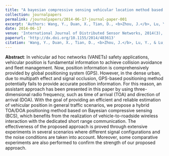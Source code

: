 ```yaml
---
title: "A bayesian compressive sensing vehicular location method based on three-dimensional radio frequency"
collection: journalpapers
permalink: /journalpapers/2014-06-17-journal-paper-001
excerpt: 'Authors: Wang, Y., Duan, X., Tian, D., <b>Zhou, J.</b>, Lu, Y., & Lu, G.'
date: 2014-06-17
venue: 'International Journal of Distributed Sensor Networks, 2014(3), 1-13.'
paperurl: 'http://dx.doi.org/10.1155/2014/483613'
citation: 'Wang, Y., Duan, X., Tian, D., <b>Zhou, J.</b>, Lu, Y., & Lu, G. (2014). A bayesian compressive sensing vehicular location method based on three-dimensional radio frequency. International Journal of Distributed Sensor Networks, 2014(3), 1-13.'
---
```


**Abstract**: In vehicular ad hoc networks (VANETs) safety applications, vehicular position is fundamental information to achieve collision avoidance and fleet management. Now, position information is comprehensively provided by global positioning system (GPS). However, in the dense urban, due to multipath effect and signal occlusion, GPS-based positioning method potentially fails to provide accurate position information. For this reason, an assistant approach has been presented in this paper by using three-dimensional radio frequency, such as time of arrival (TOA) and direction of arrival (DOA). With the goal of providing an efficient and reliable estimation of vehicular position in general traffic scenarios, we propose a hybrid TOA/DOA positioning method based on Bayesian compressive sensing (BCS), which benefits from the realization of vehicle-to-roadside wireless interaction with the dedicated short range communication. The effectiveness of the proposed approach is proved through extensive experiments in several scenarios where different signal configurations and the noise conditions are taken into account. Moreover, some comparative experiments are also performed to confirm the strength of our proposed approach.
